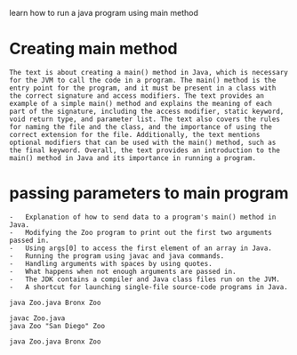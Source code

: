 learn how to run a java program using main method

# Creating main method

	The text is about creating a main() method in Java, which is necessary for the JVM to call the code in a program. The main() method is the entry point for the program, and it must be present in a class with the correct signature and access modifiers. The text provides an example of a simple main() method and explains the meaning of each part of the signature, including the access modifier, static keyword, void return type, and parameter list. The text also covers the rules for naming the file and the class, and the importance of using the correct extension for the file. Additionally, the text mentions optional modifiers that can be used with the main() method, such as the final keyword. Overall, the text provides an introduction to the main() method in Java and its importance in running a program.

# passing parameters to main program

	-   Explanation of how to send data to a program's main() method in Java.
	-   Modifying the Zoo program to print out the first two arguments passed in.
	-   Using args[0] to access the first element of an array in Java.
	-   Running the program using javac and java commands.
	-   Handling arguments with spaces by using quotes.
	-   What happens when not enough arguments are passed in.
	-   The JDK contains a compiler and Java class files run on the JVM.
	-   A shortcut for launching single-file source-code programs in Java.

```shell
java Zoo.java Bronx Zoo
```

```shell
javac Zoo.java 
java Zoo "San Diego" Zoo
```

```shell
java Zoo.java Bronx Zoo
```